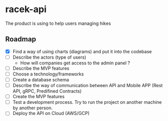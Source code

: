 # racek-api
The product is using to help users managing hikes 


## Roadmap

- [x] Find a way of using charts (diagrams) and put it into the codebase
- [ ] Describe the actors (type of users)
  - How will companies get access to the admin panel ?
- [ ] Describe the MVP features
- [ ] Choose a technology/frameworks
- [ ] Create a database schema
- [ ] Describe the way of communication between API and Mobile APP (Rest API, gRPC, Predifined Contracts)
- [ ] Create the MVP features
- [ ] Test a development process. Try to run the project on another machine by another person.
- [ ] Deploy the API on Cloud (AWS/GCP) 
